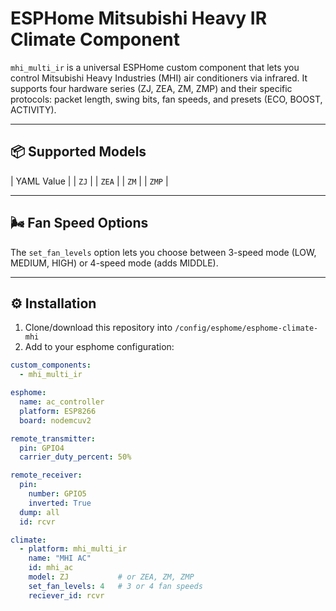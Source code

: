 # ESPHome Mitsubishi Heavy IR Climate Component

`mhi_multi_ir` is a universal ESPHome custom component that lets you control Mitsubishi Heavy Industries (MHI) air conditioners via infrared. It supports four hardware series (ZJ, ZEA, ZM, ZMP) and their specific protocols: packet length, swing bits, fan speeds, and presets (ECO, BOOST, ACTIVITY).

---

## 📦 Supported Models

| YAML Value |
| `ZJ`       |
| `ZEA`      |
| `ZM`       |
| `ZMP`      |

---

## 🌬️ Fan Speed Options

The `set_fan_levels` option lets you choose between 3-speed mode (LOW, MEDIUM, HIGH) or 4-speed mode (adds MIDDLE).

---

## ⚙️ Installation

1. Clone/download this repository into `/config/esphome/esphome-climate-mhi` 
2. Add to your esphome configuration:

```yaml
custom_components:
  - mhi_multi_ir

esphome:
  name: ac_controller
  platform: ESP8266
  board: nodemcuv2

remote_transmitter:
  pin: GPIO4
  carrier_duty_percent: 50%

remote_receiver:
  pin:
    number: GPIO5
    inverted: True
  dump: all
  id: rcvr

climate:
  - platform: mhi_multi_ir
    name: "MHI AC"
    id: mhi_ac
    model: ZJ           # or ZEA, ZM, ZMP
    set_fan_levels: 4   # 3 or 4 fan speeds
    reciever_id: rcvr
```